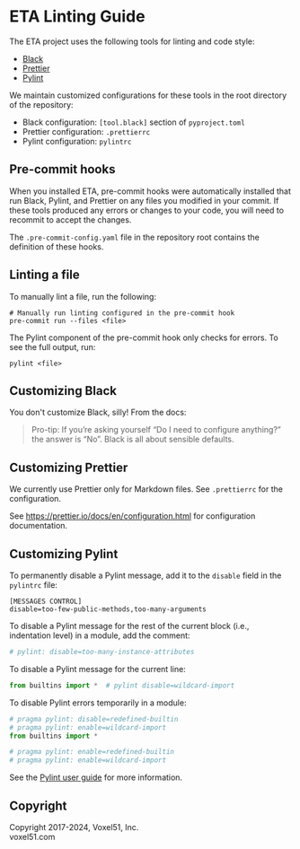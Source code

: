 # ETA Linting Guide

The ETA project uses the following tools for linting and code style:

-   [Black](https://github.com/psf/black)
-   [Prettier](https://prettier.io)
-   [Pylint](https://www.pylint.org)

We maintain customized configurations for these tools in the root directory of
the repository:

-   Black configuration: `[tool.black]` section of `pyproject.toml`
-   Prettier configuration: `.prettierrc`
-   Pylint configuration: `pylintrc`

## Pre-commit hooks

When you installed ETA, pre-commit hooks were automatically installed that run
Black, Pylint, and Prettier on any files you modified in your commit. If these
tools produced any errors or changes to your code, you will need to recommit to
accept the changes.

The `.pre-commit-config.yaml` file in the repository root contains the
definition of these hooks.

## Linting a file

To manually lint a file, run the following:

```shell
# Manually run linting configured in the pre-commit hook
pre-commit run --files <file>
```

The Pylint component of the pre-commit hook only checks for errors. To see the
full output, run:

```shell
pylint <file>
```

## Customizing Black

You don't customize Black, silly! From the docs:

> Pro-tip: If you’re asking yourself “Do I need to configure anything?” the
> answer is “No”. Black is all about sensible defaults.

## Customizing Prettier

We currently use Prettier only for Markdown files. See `.prettierrc` for the
configuration.

See https://prettier.io/docs/en/configuration.html for configuration
documentation.

## Customizing Pylint

To permanently disable a Pylint message, add it to the `disable` field in the
`pylintrc` file:

```shell
[MESSAGES CONTROL]
disable=too-few-public-methods,too-many-arguments
```

To disable a Pylint message for the rest of the current block (i.e.,
indentation level) in a module, add the comment:

```py
# pylint: disable=too-many-instance-attributes
```

To disable a Pylint message for the current line:

```py
from builtins import *  # pylint disable=wildcard-import
```

To disable Pylint errors temporarily in a module:

```py
# pragma pylint: disable=redefined-builtin
# pragma pylint: enable=wildcard-import
from builtins import *

# pragma pylint: enable=redefined-builtin
# pragma pylint: enable=wildcard-import
```

See the [Pylint user guide](https://pylint.readthedocs.io/en/latest/) for more
information.

## Copyright

Copyright 2017-2024, Voxel51, Inc.<br> voxel51.com
